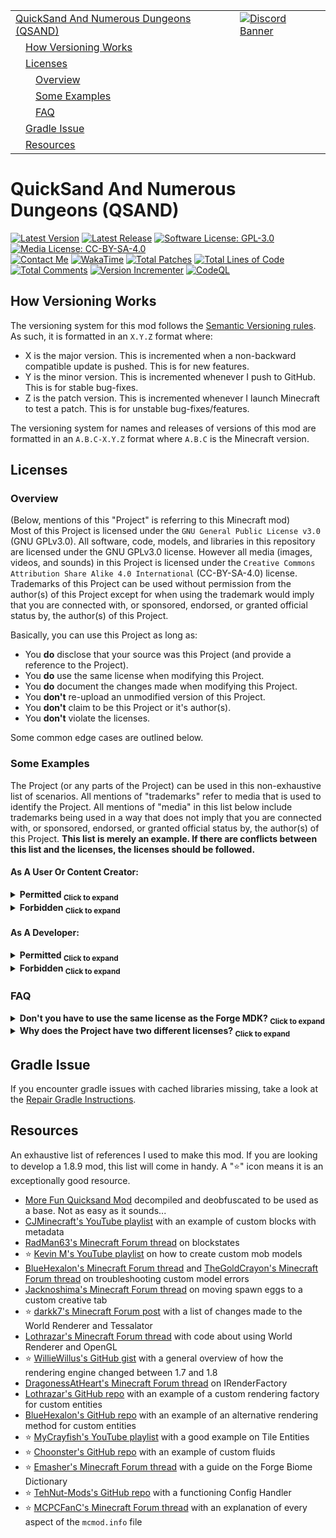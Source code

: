 <table>
  <tr>
    <td><a href="#quicksand-and-numerous-dungeons-qsand">QuickSand And Numerous Dungeons (QSAND)</a></td>
    <td valign="top" rowspan="99"><a href="https://discord.gg/tpeBPy46hf"><img alt="Discord Banner" src="https://discord.com/api/guilds/796124137042608188/widget.png?style=banner4"></a></td>
  </tr>
  <tr>
    <td>&emsp;<a href="#how-versioning-works">How Versioning Works</a></td>
  </tr>
  <tr>
    <td>&emsp;<a href="#licenses">Licenses</a></td>
  </tr>
  <tr>
    <td>&emsp;&emsp;<a href="#overview">Overview</a></td>
  </tr>
  <tr>
    <td>&emsp;&emsp;<a href="#some-examples">Some Examples</a></td>
  </tr>
  <tr>
    <td>&emsp;&emsp;<a href="#faq">FAQ</a></td>
  </tr>
  <tr>
    <td>&emsp;<a href="#gradle-issue">Gradle Issue</a></td>
  </tr>
  <tr>
    <td>&emsp;<a href="#resources">Resources</a></td>
  </tr>
</table>

<h1>QuickSand And Numerous Dungeons (QSAND)</h1>
<a href="" target="_blank"><img alt="Latest Version" src="https://img.shields.io/badge/Latest_Version-1.8.9--0.79.0-lightblue?style=flat"></a>
<a href="https://github.com/SwingTheVine/QSAND-Minecraft/releases" target="_blank"><img alt="Latest Release" src="https://img.shields.io/github/v/release/SwingTheVine/QSAND-Minecraft?sort=date&filter=1.8.9-*&display_name=release&style=flat&label=Latest%20Release&color=blue"></a>
<a href="https://github.com/SwingTheVine/QSAND-Minecraft/blob/1.8.9/LICENSE.txt" target="_blank"><img alt="Software License: GPL-3.0" src="https://img.shields.io/badge/Software_License-GPL--3.0-brightgreen?style=flat"></a>
<a href="https://github.com/SwingTheVine/QSAND-Minecraft/blob/1.8.9/LICENSE-MEDIA.txt" target="_blank"><img alt="Media License: CC-BY-SA-4.0" src="https://img.shields.io/badge/Media_License-CC--BY--SA--4.0-orange?style=flat"></a>
<br>
<a href="https://discordapp.com/users/394185816370315276" target="_blank"><img alt="Contact Me" src="https://img.shields.io/badge/Contact_Me-gray?style=flat&logo=Discord&logoColor=white&logoSize=auto&labelColor=cornflowerblue"></a>
<a href="" target="_blank"><img alt="WakaTime" src="https://img.shields.io/badge/Coding_Time-142hrs_52mins-blue?style=flat&logo=wakatime&logoColor=black&logoSize=auto&labelColor=white"></a>
<a href="" target="_blank"><img alt="Total Patches" src="https://img.shields.io/badge/Total_Patches-365-black?style=flat"></a>
<a href="" target="_blank"><img alt="Total Lines of Code" src="https://tokei.rs/b1/github/SwingTheVine/QSAND-Minecraft?category=code"></a>
<a href="" target="_blank"><img alt="Total Comments" src="https://tokei.rs/b1/github/SwingTheVine/QSAND-Minecraft?category=comments"></a>
<a href="" target="_blank"><img alt="Version Incrementer" src="https://github.com/SwingTheVine/QSAND-Minecraft/actions/workflows/version-incrementer.yml/badge.svg"></a>
<a href="" target="_blank"><img alt="CodeQL" src="https://github.com/SwingTheVine/QSAND-Minecraft/actions/workflows/github-code-scanning/codeql/badge.svg"></a>

<h2>How Versioning Works</h2>
<p>
  The versioning system for this mod follows the <a href="https://semver.org/" target="_blank">Semantic Versioning rules</a>. As such, it is formatted in an <code>X.Y.Z</code> format where:
  <ul>
    <li>X is the major version. This is incremented when a non-backward compatible update is pushed. This is for new features.</li>
    <li>Y is the minor version. This is incremented whenever I push to GitHub. This is for stable bug-fixes.</li>
    <li>Z is the patch version. This is incremented whenever I launch Minecraft to test a patch. This is for unstable bug-fixes/features.</li>
  </ul>
  The versioning system for names and releases of versions of this mod are formatted in an <code>A.B.C-X.Y.Z</code> format where <code>A.B.C</code> is the Minecraft version.
</p>

<h2>Licenses</h2>
<h3>Overview</h3>
<p>
  (Below, mentions of this "Project" is referring to this Minecraft mod) <br>
  Most of this Project is licensed under the <code>GNU General Public License v3.0</code> (GNU GPLv3.0). All software, code, models, and libraries in this repository are licensed under the GNU GPLv3.0 license. However all media (images, videos, and sounds) in this Project is licensed under the <code>Creative Commons Attribution Share Alike 4.0 International</code> (CC-BY-SA-4.0) license. Trademarks of this Project can be used without permission from the author(s) of this Project except for when using the trademark would imply that you are connected with, or sponsored, endorsed, or granted official status by, the author(s) of this Project.
</p>
<p>
  Basically, you can use this Project as long as:
  <ul>
    <li>You <b>do</b> disclose that your source was this Project (and provide a reference to the Project).</li>
    <li>You <b>do</b> use the same license when modifying this Project.</li>
    <li>You <b>do</b> document the changes made when modifying this Project.</li>
    <li>You <b>don't</b> re-upload an unmodified version of this Project.</li>
    <li>You <b>don't</b> claim to be this Project or it's author(s).</li>
    <li>You <b>don't</b> violate the licenses.</li>
  </ul>
  Some common edge cases are outlined below.
</p>

<h3>Some Examples</h3>
<p>
  The Project (or any parts of the Project) can be used in this non-exhaustive list of scenarios. All mentions of "trademarks" refer to media that is used to identify the Project. All mentions of "media" in this list below include trademarks being used in a way that does not imply that you are connected with, or sponsored, endorsed, or granted official status by, the author(s) of this Project. <b>This list is merely an example. If there are conflicts between this list and the licenses, the licenses should be followed.</b>
</p>

<h4>As A User Or Content Creator:</h4>
<details>
  <summary><b>Permitted <sub>Click to expand</sub></b></summary>
  <ui>
    <li><b>Permitted:</b> You include this Project in a <b>modpack</b>. You <b>include a reference</b> to this Project.</li>
    <li><b>Permitted:</b> You use this <b>Project</b> to <b>display/showcase</b> this Project.</li>
    <li><b>Permitted:</b> You use <b>media</b> from this Project to <b>display/showcase</b> this Project. You <b>include the license</b> to the media (CC-BY-SA-4.0).</li>
    <li><b>Permitted:</b> You <b>distribute unmodified</b> copies of this Project. You <b>include a reference</b> to this Project.</li>
    <li><b>Permitted:</b> You gain a <b>monetary</b> benefit <b>without</b> violating the Project's licenses.</li>
  </ui>
</details>

<details>
  <summary><b>Forbidden <sub>Click to expand</sub></b></summary>
  <ui>
    <li><b>Forbidden:</b> You include this Project in a <b>modpack</b>. You <b>don't add a reference</b> to this Project. (You must reference this Project as a source)</li>
    <li><b>Forbidden:</b> You use <b>media</b> from this Project to <b>display/showcase</b> this Project. You <b>don't add the license</b> to the media (CC-BY-SA-4.0). (A license for the media must be included somewhere)</li>
    <li><b>Forbidden:</b> You <b>distribute unmodified</b> copies of this Project. You <b>don't add a reference</b> to this Project. (You must reference this Project as a source)</li>
    <li><b>Forbidden:</b> You <b>upload</b> an <b>unmodified</b> version of this Project to a <b>Minecraft-related website</b>, archive, etc. <b>Faithful recreations</b> (unmodified, updated versions) of the Project that run on a version of Minecraft the Project does not support at the time of the upload are <b>permitted</b>. (You are not permitted to use the trademarks of this Project in this manner unless it is a faithful recreation that runs on a version of Minecraft the Project does not support at the time of the upload)</li>
  </ui>
</details>

<h4>As A Developer:</h4>
<details>
  <summary><b>Permitted <sub>Click to expand</sub></b></summary>
  <ui>
    <li><b>Permitted:</b> You gain a <b>monetary</b> benefit <b>without</b> violating the Project's licenses.</li>
    <li><b>Permitted:</b> You create your own <b>open-source mod</b> and include parts of this Project in your mod. You license the <b>entire</b> mod under the <b>GNU GPLv3.0</b> (or a later version of this) license.</li>
    <li><b>Permitted:</b> You create your own <b>open-source mod</b> and include parts of this Project in your mod. You license the <b>parts of this Project</b> under the <b>GNU GPLv3.0</b> (or a later version of this) license. You license the <b>rest of the mod</b> under a <b>different</b> license.</li>
    <li><b>Permitted:</b> You create your own <b>closed-source mod</b> and include parts of this Project in your mod. You license the <b>entire</b> mod under the <b>GNU GPLv3.0</b> (or a later version of this) license.</li>
    <li><b>Permitted:</b> You create a <b>open-source derivative</b> (modified version) of this Project, extending the Project's functionality whilst <i>including the entire Project</i> inside your derivative. You <b>include a reference</b> to this Project. You license the <b>entire</b> derivative under the <b>GNU GPLv3.0</b> (or a later version of this) license.</li>
    <li><b>Permitted:</b> You create a <b>open-source derivative</b> (modified version) of this Project, extending the Project's functionality whilst <i>including the entire Project</i> inside your derivative. You <b>include a reference</b> to this Project. You license the <b>parts of this Project</b> under the <b>GNU GPLv3.0</b> (or a later version of this) license. You license the <b>rest of the derivative</b> under a <b>different</b> license.</li>
    <li><b>Permitted:</b> You create a <b>closed-source derivative</b> (modified version) of this Project, extending the Project's functionality whilst <i>including the entire Project</i> inside your derivative. You <b>include a reference</b> to this Project. You license the <b>entire</b> derivative under the <b>GNU GPLv3.0</b> (or a later version of this) license.</li>
    <li><b>Permitted:</b> You create a <b>faithful recreation</b> (unmodified, updated version) of this Project. The faithful recreation is <b>open-source</b>. The faithful recreation <b>supports a version of Minecraft</b> the <b>Project does not support</b>. You <b>include a reference</b> to this Project. You license the <b>entire</b> derivative under the <b>GNU GPLv3.0</b> (or a later version of this) license.</li>
    <li><b>Permitted:</b> You create a <b>faithful recreation</b> (unmodified, updated version) of this Project. The faithful recreation is <b>closed-source</b>. The faithful recreation <b>supports a version of Minecraft</b> the <b>Project does not support</b>. You <b>include a reference</b> to this Project. You license the <b>entire</b> derivative under the <b>GNU GPLv3.0</b> (or a later version of this) license.</li>
  </ui>
</details>

<details>
  <summary><b>Forbidden <sub>Click to expand</sub></b></summary>
  <ui>
    <li><b>Forbidden:</b> You create your own <b>open-source mod</b> and include parts of this Project in your mod. You license the <b>entire</b> mod under a <b>different</b> license. (The unpackaged parts of the Project must be licensed under the GNU GPLv3.0 license or a later version of this license)</li>
    <li><b>Forbidden:</b> You create your own <b>closed-source mod</b> and include parts of this Project in your mod. You license the <b>entire</b> mod under the <b>different</b> license. (Since the mod is packaged, you can't license only the parts of the Project. The entire packaged mod must be licensed under the GNU GPLv3.0 license or a later version of this license)</li>
    <li><b>Forbidden:</b> You create an <b>open-source derivative</b> (modified version) of this Project, extending the Project's functionality whilst <i>including the entire Project</i> inside your derivative. You <b>don't add a reference</b> to this Project. You license the <b>entire</b> derivative under a <b>different</b> license. (You must reference this Project as a source. The unpackaged Project in your derivative must be licensed under the GNU GPLv3.0 license or a later version of this license)</li>
    <li><b>Forbidden:</b> You create a <b>closed-source derivative</b> (modified version) of this Project, extending the Project's functionality whilst <i>including the entire Project</i> inside your derivative. You <b>don't add a reference</b> to this Project. You license the <b>entire</b> derivative under a <b>different</b> license. (You must reference this Project as a source. Since the derivative is packaged, you can't license only the Project. The entire packaged derivative must be licensed under the GNU GPLv3.0 license or a later version of this license)</li>
    <li><b>Forbidden:</b> You create a <b>faithful recreation</b> (unmodified, updated version) of this Project. The faithful recreation is <b>open-source</b>. The faithful recreation <b>supports a version of Minecraft</b> the <b>Project does not support</b>. You <b>don't add a reference</b> to this Project. You license the <b>entire</b> derivative under a <b>different</b> license. (You must reference this Project as a source. Since the faithful recreation is a copy of the Project, you can not change the license. The entire faithful recreation must be licensed under the GNU GPLv3.0 license or a later version of this license)</li>
    <li><b>Forbidden:</b> You create a <b>faithful recreation</b> (unmodified, updated version) of this Project. The faithful recreation is <b>closed-source</b>. The faithful recreation <b>supports a version of Minecraft</b> the <b>Project does not support</b>. You <b>don't add a reference</b> to this Project. You license the <b>entire</b> derivative under a <b>different</b> license. (You must reference this Project as a source. Since the faithful recreation is a copy of the Project, you can not change the license. The entire faithful recreation must be licensed under the GNU GPLv3.0 license or a later version of this license)</li>
    <li><b>Forbidden:</b> You <b>upload</b> an <b>unmodified</b> version of this Project to a <b>Minecraft related website</b>, archive, etc. <b>Faithful recreations</b> (unmodified, updated versions) of the Project that run on a version of Minecraft the Project does not support at the time of the upload are <b>permitted</b>. (You are not permitted to use the trademarks of this Project in this manner unless it is a faithful recreation that runs on a version of Minecraft the Project does not support at the time of the upload)</li>
  </ui>
</details>

<h3>FAQ</h3>
<details>
  <summary><b>Don't you have to use the same license as the Forge MDK? <sub>Click to expand</sub></b></summary>
  Nope! The Forge MDK is a software library licensed under the <code>GNU Lesser General Public License v2.1</code> (GNU LGPLv2.1). According to (section 2a of) that license, a work (Minecraft mod) based on the software library (Forge MDK) must be a software library itself in order for the license to carry over. Since this Project is not a software library, I can use a different license.
</details> 
<details>
  <summary><b>Why does the Project have two different licenses? <sub>Click to expand</sub></b></summary>
  There are multiple reasons.
  <ui>
    <li>First, I wanted developers looking to make their own mods to have a way to use this Project's media assets. We are programmers, not artists. Being able to reuse assets dramatically speeds up the process of creating a mod. The media assets may be of higher quality than what the developer can obtain. In this case, reusing the media assets would increase the quality of the mod and user experience.</li>
    <li>Second, I wanted content creators to be able to use the media assets to showcase the Project. Content creators usually run a risk of getting a DMCA violation for using a mod's media assets. Having a different license that allows them to use media assets eliminates that risk.</li>
    <li>Third, the media license explicitly states that trademark rights are not granted by the license (Section 2b2). This allows me to send DMCA violations to mods impersonating the Project whilst <i>simultaneously</i> allowing content creators and developers to use the Project's trademarks in a way that does not impersonate the Project. In addition, if development of the Project is permanently halted, it allows developers to use the media assets to make a faithful recreation of the Project and continue updating it to new versions of Minecraft.</li>
  </ui>
</details>

<h2>Gradle Issue</h2>
<p>
  If you encounter gradle issues with cached libraries missing, take a look at the <a href="https://github.com/SwingTheVine/QSAND-Minecraft/blob/1.8.9/RepairGradleInstructions.txt" target="_blank">Repair Gradle Instructions</a>.
</p>

<h2>Resources</h2>
<p>
  An exhaustive list of references I used to make this mod. If you are looking to develop a 1.8.9 mod, this list will come in handy. A "⭐" icon means it is an exceptionally good resource.
  <ul>
    <li><a href="https://www.curseforge.com/minecraft/mc-mods/more-fun-quicksand-mod" target="_blank">More Fun Quicksand Mod</a> decompiled and deobfuscated to be used as a base. Not as easy as it sounds...</li>
    <li><a href="https://www.youtube.com/watch?v=gS58vMJM_00&list=PLpKu3PfwdqHQc5F3YnUdBm3rOyfLke3sj&index=13" target="_blank">CJMinecraft's YouTube playlist</a> with an example of custom blocks with metadata</li>
    <li><a href="https://www.minecraftforum.net/forums/mapping-and-modding-java-edition/minecraft-mods/modification-development/2451794-need-help-with-blockstates" target="_blank">RadMan63's Minecraft Forum thread</a> on blockstates</li>
    <li>⭐ <a href="https://www.youtube.com/playlist?list=PLiFAb_ju1TajRzMXxLAk8P8LHe5JRNs_3" target="_blank">Kevin M's YouTube playlist</a> on how to create custom mob models</li>
    <li><a href="https://www.minecraftforum.net/forums/mapping-and-modding-java-edition/minecraft-mods/modification-development/2610305-1-8-9-entities-with-custom-renderer-is-rendering" target="_blank">BlueHexalon's Minecraft Forum thread</a> and <a href="https://forums.minecraftforge.net/topic/37547-solved-189-custom-entity-help/?do=findComment&comment=199602" target="_blank">TheGoldCrayon's Minecraft Forum thread</a> on troubleshooting custom model errors</li>
    <li><a href="https://forums.minecraftforge.net/topic/9327-how-do-you-get-a-spawn-egg-into-a-custom-creative-tab/" target="_blank">Jacknoshima's Minecraft Forum thread</a> on moving spawn eggs to a custom creative tab</li>
    <li>⭐ <a href="https://www.minecraftforum.net/forums/mapping-and-modding-java-edition/minecraft-mods/2523556-mapwriter-continued-an-open-source-mini-map?page=3" target="_blank">darkk7's Minecraft Forum post</a> with a list of changes made to the World Renderer and Tessalator</li>
    <li><a href="https://forums.minecraftforge.net/topic/34975-188-111501591-looking-for-worldrenderer-functions-startdrawingquads/" target="_blank">Lothrazar's Minecraft Forum thread</a> with code about using World Renderer and OpenGL</li>
    <li>⭐ <a href="https://gist.github.com/williewillus/57d7093efa80163e96e0" target="_blank">WillieWillus's GitHub gist</a> with a general overview of how the rendering engine changed between 1.7 and 1.8</li>
    <li><a href="https://forums.minecraftforge.net/topic/36185-189-solved-registering-a-new-mob-entity/" target="_blank">DragonessAtHeart's Minecraft Forum thread</a> on IRenderFactory</li>
    <li><a href="https://github.com/Lothrazar/ERZ/blob/trunk/1.12/src/main/java/teamroots/emberroot/entity/spriteling/RenderSpriteling.java" target="_blank">Lothrazar's GitHub repo</a> with an example of a custom rendering factory for custom entities</li>
    <li><a href="https://github.com/BlueHexalon/bluehex_housing_mod/blob/master/mod/src/main/java/com/bluehex/bh_housing/client/renderer/RenderNPC.java" target="_blank">BlueHexalon's GitHub repo</a> with an example of an alternative rendering method for custom entities</li>
    <li>⭐ <a href="https://www.youtube.com/watch?v=3oqZ1MNCu2Y&list=PLy11IosblXIFDFAT3wz_5Nve05wIVKFSJ&index=7" target="_blank">MyCrayfish's YouTube playlist</a> with a good example on Tile Entities</li>
    <li>⭐ <a href="https://github.com/Choonster-Minecraft-Mods/TestMod3/blob/1.8.9/src/main/java/com/choonster/testmod3/init/ModFluids.java" target="_blank">Choonster's GitHub repo</a> with an example of custom fluids</li>
    <li>⭐ <a href="https://www.minecraftforum.net/forums/mapping-and-modding-java-edition/mapping-and-modding-tutorials/1571414-how-to-use-the-forge-biomedictionary" target="_blank">Emasher's Minecraft Forum thread</a> with a guide on the Forge Biome Dictionary</li>
    <li>⭐ <a href="https://github.com/TehNut-Mods/ResourcefulCrops/blob/1.7.10/src/main/java/tehnut/resourceful/crops/ConfigHandler.java" target="_blank">TehNut-Mods's GitHub repo</a> with a functioning Config Handler</li>
    <li>⭐ <a href="https://www.minecraftforum.net/forums/mapping-and-modding-java-edition/minecraft-mods/modification-development/2405990-mcmod-info-file-guide-and-help" target="_blank">MCPCFanC's Minecraft Forum thread</a> with an explanation of every aspect of the <code>mcmod.info</code> file</li>
  </ul>
</p>
